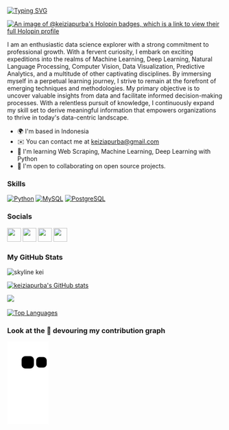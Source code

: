 [![Typing SVG](https://readme-typing-svg.demolab.com/?lines=Welcome+to+Kei's+Data+Odyssey+🍄🪬)](https://git.io/typing-svg)

[![An image of @keiziapurba's Holopin badges, which is a link to view their full Holopin profile](https://holopin.me/keiziapurba)](https://holopin.io/@keiziapurba)


<div align="center">
  
  
</div>



I am an enthusiastic data science explorer with a strong commitment to professional growth. With a fervent curiosity, I embark on exciting expeditions into the realms of Machine Learning, Deep Learning, Natural Language Processing, Computer Vision, Data Visualization, Predictive Analytics, and a multitude of other captivating disciplines. By immersing myself in a perpetual learning journey, I strive to remain at the forefront of emerging techniques and methodologies. My primary objective is to uncover valuable insights from data and facilitate informed decision-making processes. With a relentless pursuit of knowledge, I continuously expand my skill set to derive meaningful information that empowers organizations to thrive in today's data-centric landscape.



* 🌍  I'm based in Indonesia
* ✉️  You can contact me at [keiziapurba@gmail.com](mailto:keiziapurba@gmail.com)
* 🧠  I'm learning Web Scraping, Machine Learning, Deep Learning with Python
* 🤝  I'm open to collaborating on open source projects.



### Skills

<p align="left">
<a href="https://www.python.org/" target="_blank" rel="noreferrer"><img src="https://raw.githubusercontent.com/danielcranney/readme-generator/main/public/icons/skills/python-colored.svg" width="36" height="36" alt="Python" /></a>
<a href="https://www.mysql.com/" target="_blank" rel="noreferrer"><img src="https://raw.githubusercontent.com/danielcranney/readme-generator/main/public/icons/skills/mysql-colored.svg" width="36" height="36" alt="MySQL" /></a>
<a href="https://www.postgresql.org/" target="_blank" rel="noreferrer"><img src="https://raw.githubusercontent.com/danielcranney/readme-generator/main/public/icons/skills/postgresql-colored.svg" width="36" height="36" alt="PostgreSQL" /></a>
</p>

### Socials

<p align="left"> <a href="https://www.github.com/keiziapurba" target="_blank" rel="noreferrer"><img src="https://raw.githubusercontent.com/danielcranney/readme-generator/main/public/icons/socials/github.svg" width="32" height="32" /></a> <a href="https://www.linkedin.com/in/keiziapurba/" target="_blank" rel="noreferrer"><img src="https://raw.githubusercontent.com/danielcranney/readme-generator/main/public/icons/socials/linkedin.svg" width="32" height="32" /></a> <a href="http://www.medium.com/@keiziapurba" target="_blank" rel="noreferrer"><img src="https://raw.githubusercontent.com/danielcranney/readme-generator/main/public/icons/socials/medium.svg" width="32" height="32" /></a> <a href="https://www.stackoverflow.com/users/21970279/keizia-purba" target="_blank" rel="noreferrer"><img src="https://raw.githubusercontent.com/danielcranney/readme-generator/main/public/icons/socials/stackoverflow.svg" width="32" height="32" /></a></p>


### <b>My GitHub Stats</b>
![skyline kei](https://media.giphy.com/media/v1.Y2lkPTc5MGI3NjExNTA1ZGI3OGJlYmM4MDQxMzM2ZWI0MTNmMzgxZTY0MDdhYmUwZTFlNiZlcD12MV9pbnRlcm5hbF9naWZzX2dpZklkJmN0PWc/efvMgTlIzR3dZPk71e/giphy.gif)



<a href="http://www.github.com/keiziapurba"><img src="https://github-readme-stats.vercel.app/api?username=keiziapurba&show_icons=true&hide=issues,contribs&count_private=true&title_color=0891b2&text_color=ffffff&icon_color=14b8a6&bg_color=1c1917&hide_border=true&show_icons=true" alt="keiziapurba's GitHub stats" /></a>

<a href="http://www.github.com/keiziapurba"><img src="https://github-readme-streak-stats.herokuapp.com/?user=keiziapurba&stroke=ffffff&background=1c1917&ring=0891b2&fire=0891b2&currStreakNum=ffffff&currStreakLabel=0891b2&sideNums=ffffff&sideLabels=ffffff&dates=ffffff&hide_border=true&theme=cobalt" /></a>



<a href="https://github.com/keiziapurba" align="left"><img src="https://github-readme-stats.vercel.app/api/top-langs/?username=keiziapurba&langs_count=10&title_color=0891b2&text_color=ffffff&icon_color=14b8a6&bg_color=1c1917&hide_border=true&locale=en&custom_title=Top%20%Languages" alt="Top Languages" /></a>


### Look at the 🐍 devouring my contribution graph
![Snake animation](https://github.com/keiziapurba/keiziapurba/blob/output/github-contribution-grid-snake.svg)
